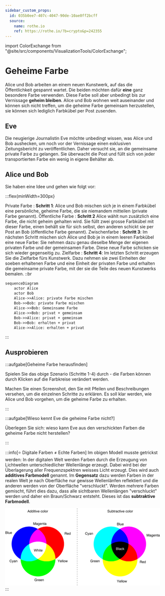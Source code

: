 ```yaml
---
sidebar_custom_props:
  id: 035b0ee7-407c-4047-90de-10ae0ff2bcff
  source:
    name: rothe.io
    ref: https://rothe.io/?b=crypto&p=242355
---
```


import ColorExchange from "@site/src/components/VisualizationTools/ColorExchange";

# Geheime Farbe

Alice und Bob arbeiten an einem neuen Kunstwerk, auf das die Öffentlichkeit gespannt wartet. Die beiden möchten dafür **eine** ganz besondere Farbe verwenden. Diese Farbe soll aber unbedingt bis zur Vernissage **geheim bleiben**. Alice und Bob wohnen weit auseinander und können sich nicht treffen, um die geheime Farbe gemeinsam herzustellen, sie können sich lediglich Farbkübel per Post zusenden.


## Eve
Die neugierige Journalistin Eve möchte unbedingt wissen, was Alice und Bob aushecken, um noch vor der Vernissage einen exklusiven Zeitungsbericht zu veröffentlichen. Daher versucht sie, an die gemeinsame private Farbe zu gelangen. Sie überwacht die Post und füllt sich von jeder transportierten Farbe ein wenig in eigene Behälter ab.

## Alice und Bob
Sie haben eine Idee und gehen wie folgt vor:

:::flex{minWidth=300px}

Private Farbe
: **Schritt 1**: Alice und Bob mischen sich je in einem Farbkübel eine persönliche, geheime Farbe, die sie niemandem mitteilen (private Farbe genannt).
Öffentliche Farbe
: **Schritt 2** Alice wählt nun zusätzlich eine Farbe, die nicht geheim gehalten wird. Sie füllt zwei grosse Farbkübel mit dieser Farbe, einen behält sie für sich selbst, den anderen schickt sie per Post an Bob (öffentliche Farbe genannt).
Zwischenfarbe
: **Schritt 3**: Im nächsten Schritt mischen sich Alice und Bob je in einem leeren Farbkübel eine neue Farbe: Sie nehmen dazu genau dieselbe Menge der eigenen privaten Farbe und der gemeinsamen Farbe. Diese neue Farbe schicken sie sich wieder gegenseitig zu.
Zielfarbe
: **Schritt 4**: Im letzten Schritt erzeugen Sie die Zielfarbe fürs Kunstwerk. Dazu nehmen sie zwei Einheiten der soeben erhaltenen Farbe und eine Einheit der privaten Farbe und erhalten die gemeinsame private Farbe, mit der sie die Teile des neuen Kunstwerks bemalen.
::br
```mermaid
sequenceDiagram
    actor Alice
    actor Bob
    Alice->>Alice: private Farbe mischen
    Bob->>Bob: private Farbe mischen
    Alice->>Bob: Gemeinsame Farbe
    Alice->>Bob: privat + gemeinsam
    Bob->>Alice: privat + gemeinsam
    Bob->>Bob: erhalten + privat
    Alice->>Alice: erhalten + privat
```
:::

## Ausprobieren
:::aufgabe[Geheime Farbe herausfinden]
<Answer type="state" webKey="732736d7-f3b8-4829-83be-b9b4e1164791" />

Spielen Sie das obige Szenario (Schritte 1-4) durch - die Farben können durch Klicken auf die Farbkreise verändert werden.

Machen Sie einen Screenshot, den Sie mit Pfeilen und Beschreibungen versehen, um die einzelnen Schritte zu erklären. Es soll klar werden, wie Alice und Bob vorgehen, um die geheime Farbe zu erhalten.

<Answer type="text" webKey="11388720-93d0-403f-94f0-64b6f1ae4752" />
:::

:::aufgabe[Wieso kennt Eve die geheime Farbe nicht?]
<Answer type="state" webKey="bdfda551-8129-41c2-bc89-8450d9ecade7" />

Überlegen Sie sich: wieso kann Eve aus den verschickten Farben die geheime Farbe nicht herstellen?

<Answer type="text" webKey="a627b60d-54bd-4a3e-a870-510d014364cf" />
:::

<ColorExchange />

<br/>

:::info[⭐️ Digitale Farben ≠ Echte Farben]
Im obigen Modell musste getrickst werden: In der digitalen Welt werden Farben durch die Erzeugung von Lichtwellen unterschiedlicher Wellenlänge erzeugt. Dabei wird bei der Überlagerung aller Frequenzspektren weisses Licht erzeugt. Dies wird auch **additives Farbmodell** genannt. Im **Gegensatz** dazu werden Farben in der realen Welt je nach Oberfläche nur gewisse Wellenlänfen reflektiert und die anderen werden von der Oberfläche "verschluckt". Werden mehrere Farben gemischt, führt dies dazu, dass alle sichtbaren Wellenlängen "verschluckt" werden und daher ein Braun/Schwarz entsteht. Dieses ist das **subtraktive Farbmodell**.

![digitales (links) und reales (rechts) Farbmodell](images/color-models.png)
:::


